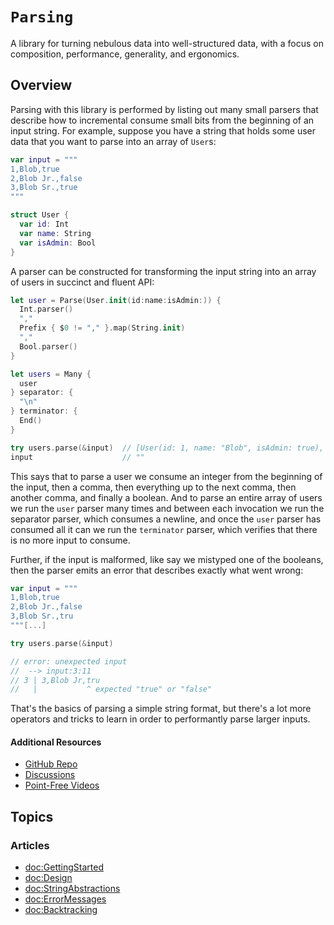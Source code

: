 # ``Parsing``

A library for turning nebulous data into well-structured data, with a focus on composition, 
performance, generality, and ergonomics.

## Overview

Parsing with this library is performed by listing out many small parsers that describe how to 
incremental consume small bits from the beginning of an input string. For example, suppose you have 
a string that holds some user data that you want to parse into an array of `User`s:

```swift
var input = """
1,Blob,true
2,Blob Jr.,false
3,Blob Sr.,true
"""

struct User {
  var id: Int
  var name: String
  var isAdmin: Bool
}
```

A parser can be constructed for transforming the input string into an array of users in succinct 
and fluent API:

```swift
let user = Parse(User.init(id:name:isAdmin:)) {
  Int.parser()
  ","
  Prefix { $0 != "," }.map(String.init)
  ","
  Bool.parser()
}

let users = Many {
  user
} separator: {
  "\n"
} terminator: { 
  End()
}

try users.parse(&input)  // [User(id: 1, name: "Blob", isAdmin: true), ...]
input                    // ""
```

This says that to parse a user we consume an integer from the beginning of the input, then a comma, 
then everything up to the next comma, then another comma, and finally a boolean. And to parse an 
entire array of users we run the `user` parser many times and between each invocation we run the 
separator parser, which consumes a newline, and once the `user` parser has consumed all it can we 
run the `terminator` parser, which verifies that there is no more input to consume.

Further, if the input is malformed, like say we mistyped one of the booleans, then the parser emits 
an error that describes exactly what went wrong:

```swift
var input = """
1,Blob,true
2,Blob Jr.,false
3,Blob Sr.,tru
"""[...]

try users.parse(&input)

// error: unexpected input
//  --> input:3:11
// 3 | 3,Blob Jr,tru
//   |           ^ expected "true" or "false"
```

That's the basics of parsing a simple string format, but there's a lot more operators and tricks to 
learn in order to performantly parse larger inputs.

#### Additional Resources

- [GitHub Repo](https://github.com/pointfreeco/swift-parsing/)
- [Discussions](https://github.com/pointfreeco/swift-parsing/discussions)
- [Point-Free Videos](https://www.pointfree.co/collections/parsing)

## Topics

### Articles

* <doc:GettingStarted>
* <doc:Design>
* <doc:StringAbstractions>
* <doc:ErrorMessages>
* <doc:Backtracking>
